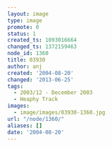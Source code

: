 ```yaml
---
layout: image
type: image
promote: 0
status: 1
created_ts: 1093016664
changed_ts: 1372159463
node_id: 1360
title: 03930
author: anj
created: '2004-08-20'
changed: '2013-06-25'
tags:
  - 2003/12 - December 2003
  - Heaphy Track
images:
  - image/images/03930-1360.jpg
url: "/node/1360/"
aliases: []
date: '2004-08-20'
---
```


